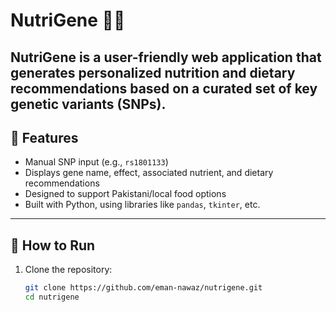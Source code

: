 # NutriGene 🧬🥦

 NutriGene is a user-friendly web application that generates personalized nutrition and 
dietary recommendations based on a curated set of key genetic variants (SNPs).  
---

## 🔬 Features

- Manual SNP input (e.g., `rs1801133`)
- Displays gene name, effect, associated nutrient, and dietary recommendations
- Designed to support Pakistani/local food options
- Built with Python, using libraries like `pandas`, `tkinter`, etc.

---

## 🚀 How to Run

1. Clone the repository:
   ```bash
   git clone https://github.com/eman-nawaz/nutrigene.git
   cd nutrigene

